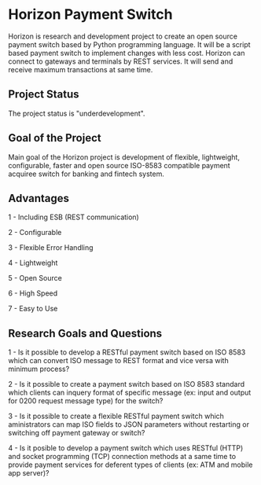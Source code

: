 # Horizon Payment Switch
Horizon is research and development project to create an open source payment switch based by Python programming language. It will be a script based payment switch to implement changes with less cost. Horizon can connect to gateways and terminals by REST services. It will send and receive maximum transactions at same time.

## Project Status
The project status is "underdevelopment".

## Goal of the Project
Main goal of the Horizon project is development of flexible, lightweight, configurable,  faster and open source ISO-8583 compatible payment acquiree switch for banking and fintech system.

## Advantages
1 - Including ESB (REST communication)

2 - Configurable

3 - Flexible Error Handling

4 - Lightweight

5 - Open Source

6 - High Speed

7 - Easy to Use

## Research Goals and Questions
1 - Is it possible to develop a RESTful payment switch based on ISO 8583 which can convert ISO message to REST format and vice versa with minimum process?  

2 - Is it possible to create a payment switch based on ISO 8583 standard which clients can inquery format of specific message (ex: input and output for 0200 request message type) for the switch?

3 - Is it possible to create a flexible RESTful payment switch which aministrators can map ISO fields to JSON parameters without restarting or switching off payment gateway or switch?

4 - Is it posible to develop a payment switch which uses RESTful (HTTP) and socket programming (TCP) connection methods at a same time to provide payment services for deferent types of clients (ex: ATM and mobile app server)?  
